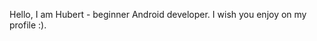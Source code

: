 Hello,
I am Hubert -  beginner Android developer. I wish you enjoy on my profile :).

<!---
trebuh001/trebuh001 is a ✨ special ✨ repository because its `README.md` (this file) appears on your GitHub profile.
You can click the Preview link to take a look at your changes.
--->
